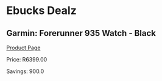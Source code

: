 
# Ebucks Dealz
## Garmin: Forerunner 935 Watch - Black
[Product Page](https://www.ebucks.com/web/shop/productSelected.do?prodId=681433182&catId=872270976)

Price: R6399.00

Savings: 900.0


	